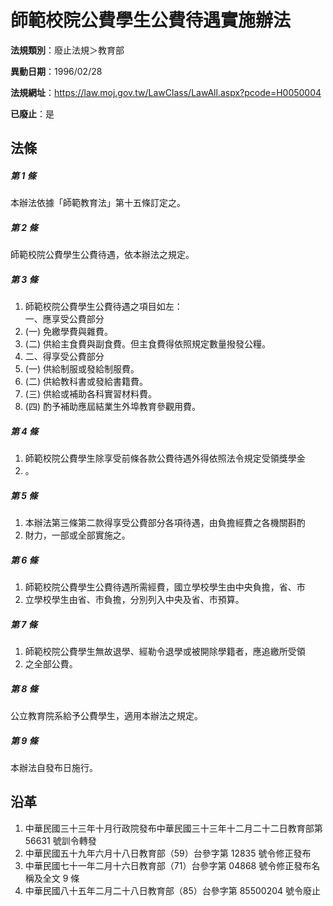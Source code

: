 # 師範校院公費學生公費待遇實施辦法

**法規類別**：廢止法規＞教育部

**異動日期**：1996/02/28  

**法規網址**：https://law.moj.gov.tw/LawClass/LawAll.aspx?pcode=H0050004

**已廢止**：是



## 法條
##### 第 1 條
本辦法依據「師範教育法」第十五條訂定之。

##### 第 2 條
師範校院公費學生公費待遇，依本辦法之規定。

##### 第 3 條
1. 師範校院公費學生公費待遇之項目如左：  
一、應享受公費部分
1.  (一) 免繳學費與雜費。
1.  (二) 供給主食費與副食費。但主食費得依照規定數量撥發公糧。
1. 二、得享受公費部分
1.  (一) 供給制服或發給制服費。
1.  (二) 供給教科書或發給書籍費。
1.  (三) 供給或補助各科實習材料費。
1.  (四) 酌予補助應屆結業生外埠教育參觀用費。

##### 第 4 條
1. 師範校院公費學生除享受前條各款公費待遇外得依照法令規定受領獎學金
1. 。

##### 第 5 條
1. 本辦法第三條第二款得享受公費部分各項待遇，由負擔經費之各機關斟酌
1. 財力，一部或全部實施之。

##### 第 6 條
1. 師範校院公費學生公費待遇所需經費，國立學校學生由中央負擔，省、市
1. 立學校學生由省、市負擔，分別列入中央及省、市預算。

##### 第 7 條
1. 師範校院公費學生無故退學、經勒令退學或被開除學籍者，應追繳所受領
1. 之全部公費。

##### 第 8 條
公立教育院系給予公費學生，適用本辦法之規定。

##### 第 9 條
本辦法自發布日施行。

## 沿革
1. 中華民國三十三年十月行政院發布中華民國三十三年十二月二十二日教育部第 56631  號訓令轉發
1. 中華民國五十九年六月十八日教育部（59）台參字第 12835  號令修正發布
1. 中華民國七十一年二月十六日教育部（71）台參字第 04868  號令修正發布名稱及全文 9  條
1. 中華民國八十五年二月二十八日教育部（85）台參字第 85500204 號令廢止
